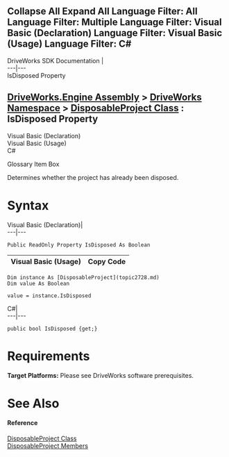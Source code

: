 Collapse All Expand All Language Filter: All  Language Filter: Multiple  Language Filter: Visual Basic (Declaration) Language Filter: Visual Basic (Usage) Language Filter: C#  
---  
DriveWorks SDK Documentation  |   
---|---  
IsDisposed Property   
  
[DriveWorks.Engine Assembly](topic2156.md) > [DriveWorks Namespace](topic2159.md) > [DisposableProject Class](topic2728.md) : IsDisposed Property  
---  
  
Visual Basic (Declaration)    
Visual Basic (Usage)    
C# 

Glossary Item Box

Determines whether the project has already been disposed. 

# Syntax

Visual Basic (Declaration)|   
---|---  
      
    
    Public ReadOnly Property IsDisposed As Boolean  
  
Visual Basic (Usage)| Copy Code  
---|---  
      
    
    Dim instance As [DisposableProject](topic2728.md)
    Dim value As Boolean
     
    value = instance.IsDisposed  
  
C#|   
---|---  
      
    
    public bool IsDisposed {get;}  
  
# Requirements

**Target Platforms:** Please see DriveWorks software prerequisites.

# See Also

#### Reference

[DisposableProject Class](topic2728.md)   
[DisposableProject Members](topic2729.md)



